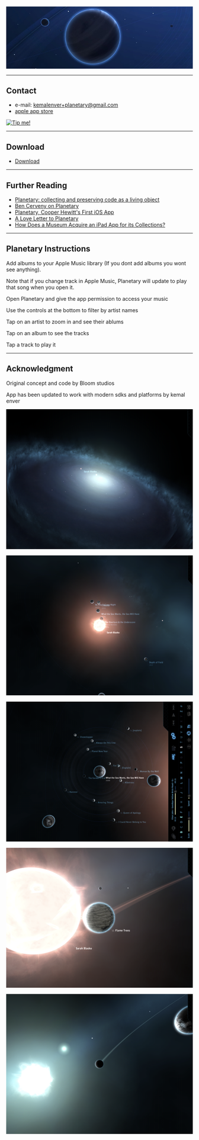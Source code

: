![Banner](images/banner.jpg)

---

## Contact

* e-mail: [kemalenver+planetary@gmail.com](kemalenver+planetary@gmail.com)
* [apple app store](https://www.google.com/url?sa=t&source=web&rct=j&opi=89978449&url=https://apps.apple.com/sa/developer/kemal-enver/id511711223&ved=2ahUKEwjg_Yy0zcWOAxWJsVYBHV_mDosQFnoECBkQAQ&usg=AOvVaw1BJM6CS16XrOL-u7T65XEK)
  
<a href="https://www.buymeacoffee.com/kemalenver" target="_blank">
  <img src="https://cdn.buymeacoffee.com/buttons/lato-red.png" alt="Tip me!" style="height: 40px;">
</a>

---

## Download

* [Download](https://apps.apple.com/us/app/planetary-remastered/id1473561807?mt=8)

---

## Further Reading

* [Planetary: collecting and preserving code as a living object](https://www.cooperhewitt.org/2013/08/26/planetary-collecting-and-preserving-code-as-a-living-object)
* [Ben Cerveny on Planetary](https://www.cooperhewitt.org/2015/06/26/ben-cerveny-on-planetary/)
* [Planetary, Cooper Hewitt's First iOS App](https://www.cooperhewitt.org/2019/05/16/planetary-cooper-hewitts-first-ios-app/)
* [A Love Letter to Planetary](https://www.cooperhewitt.org/2022/02/16/a-love-letter-to-planetary/)
* [How Does a Museum Acquire an iPad App for its Collections?](https://www.smithsonianmag.com/smithsonian-institution/how-does-a-museum-acquire-an-ipad-app-for-its-collections-880301/)

---

## Planetary Instructions

Add albums to your Apple Music library (If you dont add albums you wont see anything).  

Note that if you change track in Apple Music, Planetary will update to play that song when you open it.

Open Planetary and give the app permission to access your music

Use the controls at the bottom to filter by artist names

Tap on an artist to zoom in and see their ablums

Tap on an album to see the tracks

Tap a track to play it

---

## Acknowledgment

Original concept and code by Bloom studios

App has been updated to work with modern sdks and platforms by kemal enver

![pretty planetary 1](images/1.PNG)

![prett planetary 2](images/2.PNG)

![pretty planetary 3](images/3.PNG)

![pretty planetary 4](images/4.PNG)

![pretty planetary 5](images/5.PNG)

